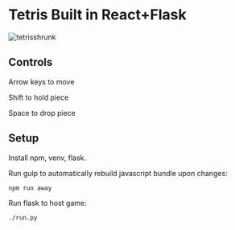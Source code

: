 Tetris Built in React+Flask
======
![tetrisshrunk](https://cloud.githubusercontent.com/assets/17131581/18416561/db05390a-77cc-11e6-950a-ff71dc6d4f2f.png)

Controls
--------
Arrow keys to move

Shift to hold piece

Space to drop piece

Setup
--------------
Install npm, venv, flask.

Run gulp to automatically rebuild javascript bundle upon changes:

    npm run away

Run flask to host game:

    ./run.py



